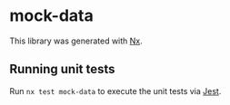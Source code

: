 # mock-data

This library was generated with [Nx](https://nx.dev).

## Running unit tests

Run `nx test mock-data` to execute the unit tests via [Jest](https://jestjs.io).

